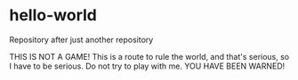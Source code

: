 # hello-world
Repository after just another repository

THIS IS NOT A GAME! This is a route to rule the world, and that's serious, so I have to be serious. Do not try to play with me. YOU HAVE BEEN WARNED!
